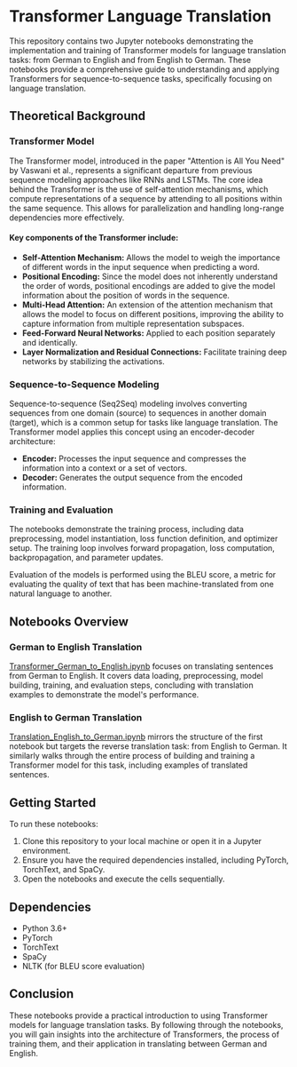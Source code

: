 # Transformer Language Translation

This repository contains two Jupyter notebooks demonstrating the implementation and training of Transformer models for language translation tasks: from German to English and from English to German. These notebooks provide a comprehensive guide to understanding and applying Transformers for sequence-to-sequence tasks, specifically focusing on language translation.

## Theoretical Background

### Transformer Model
The Transformer model, introduced in the paper "Attention is All You Need" by Vaswani et al., represents a significant departure from previous sequence modeling approaches like RNNs and LSTMs. The core idea behind the Transformer is the use of self-attention mechanisms, which compute representations of a sequence by attending to all positions within the same sequence. This allows for parallelization and handling long-range dependencies more effectively.

#### Key components of the Transformer include:
- **Self-Attention Mechanism:** Allows the model to weigh the importance of different words in the input sequence when predicting a word.
- **Positional Encoding:** Since the model does not inherently understand the order of words, positional encodings are added to give the model information about the position of words in the sequence.
- **Multi-Head Attention:** An extension of the attention mechanism that allows the model to focus on different positions, improving the ability to capture information from multiple representation subspaces.
- **Feed-Forward Neural Networks:** Applied to each position separately and identically.
- **Layer Normalization and Residual Connections:** Facilitate training deep networks by stabilizing the activations.

### Sequence-to-Sequence Modeling
Sequence-to-sequence (Seq2Seq) modeling involves converting sequences from one domain (source) to sequences in another domain (target), which is a common setup for tasks like language translation. The Transformer model applies this concept using an encoder-decoder architecture:

- **Encoder:** Processes the input sequence and compresses the information into a context or a set of vectors.
- **Decoder:** Generates the output sequence from the encoded information.

### Training and Evaluation
The notebooks demonstrate the training process, including data preprocessing, model instantiation, loss function definition, and optimizer setup. The training loop involves forward propagation, loss computation, backpropagation, and parameter updates.

Evaluation of the models is performed using the BLEU score, a metric for evaluating the quality of text that has been machine-translated from one natural language to another.

## Notebooks Overview

### German to English Translation
[Transformer_German_to_English.ipynb](Transformer_German_to_English.ipynb) focuses on translating sentences from German to English. It covers data loading, preprocessing, model building, training, and evaluation steps, concluding with translation examples to demonstrate the model's performance.

### English to German Translation
[Translation_English_to_German.ipynb](Translation_English_to_German.ipynb) mirrors the structure of the first notebook but targets the reverse translation task: from English to German. It similarly walks through the entire process of building and training a Transformer model for this task, including examples of translated sentences.

## Getting Started
To run these notebooks:
1. Clone this repository to your local machine or open it in a Jupyter environment.
2. Ensure you have the required dependencies installed, including PyTorch, TorchText, and SpaCy.
3. Open the notebooks and execute the cells sequentially.

## Dependencies
- Python 3.6+
- PyTorch
- TorchText
- SpaCy
- NLTK (for BLEU score evaluation)

## Conclusion
These notebooks provide a practical introduction to using Transformer models for language translation tasks. By following through the notebooks, you will gain insights into the architecture of Transformers, the process of training them, and their application in translating between German and English.

